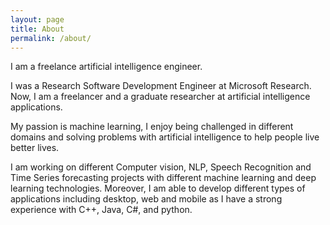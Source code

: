 ```yaml
---
layout: page
title: About
permalink: /about/
---
```

I am a freelance artificial intelligence engineer.

I was a Research Software Development Engineer at Microsoft Research. Now, I am a freelancer and a graduate researcher at artificial intelligence applications.

My passion is machine learning, I enjoy being challenged in different domains and solving problems with artificial intelligence to help people live better lives.

I am working on different Computer vision, NLP, Speech Recognition and Time Series forecasting projects with different machine learning and deep learning technologies.
Moreover, I am able to develop different types of applications including desktop, web and mobile as I have a strong experience with C++, Java, C#, and python.